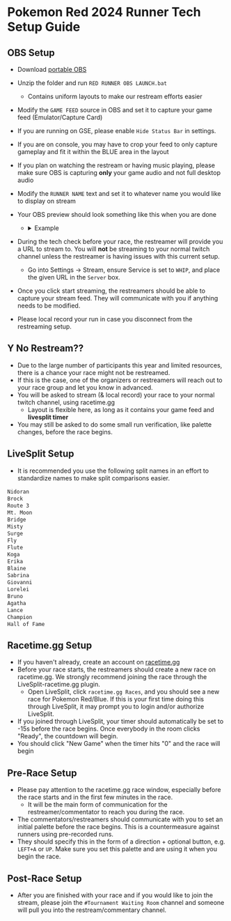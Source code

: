 # Pokemon Red 2024 Runner Tech Setup Guide

## OBS Setup
- Download [portable OBS](https://drive.google.com/file/d/1e_pUcq5JcJkLql5j2EsNO7yng-aop39D/view?usp=sharing)
- Unzip the folder and run `RED RUNNER OBS LAUNCH.bat`
    - Contains uniform layouts to make our restream efforts easier
- Modify the `GAME FEED` source in OBS and set it to capture your game feed (Emulator/Capture Card)
- If you are running on GSE, please enable `Hide Status Bar` in settings.
- If you are on console, you may have to crop your feed to only capture gameplay and fit it within the BLUE area in the layout
- If you plan on watching the restream or having music playing, please make sure OBS is capturing **only** your game audio and not full desktop audio
- Modify the `RUNNER NAME` text and set it to whatever name you would like to display on stream
- Your OBS preview should look something like this when you are done

    - <details><summary>Example</summary>
        <img src="images/obs_runner_preview.png">
        </details>

- During the tech check before your race, the restreamer will provide you a URL to stream to. You will **not** be streaming to your normal twitch channel unless the restreamer is having issues with this current setup.
    - Go into Settings -> Stream, ensure Service is set to `WHIP`, and place the given URL in the `Server` box.
- Once you click start streaming, the restreamers should be able to capture your stream feed. They will communicate with you if anything needs to be modified.
- Please local record your run in case you disconnect from the restreaming setup.

## Y No Restream??
- Due to the large number of participants this year and limited resources, there is a chance your race might not be restreamed.
- If this is the case, one of the organizers or restreamers will reach out to your race group and let you know in advanced.
- You will be asked to stream (& local record) your race to your normal twitch channel, using racetime.gg
    - Layout is flexible here, as long as it contains your game feed and **livesplit timer**
- You may still be asked to do some small run verification, like palette changes, before the race begins.

## LiveSplit Setup
- It is recommended you use the following split names in an effort to standardize names to make split comparisons easier.
```
Nidoran
Brock
Route 3
Mt. Moon
Bridge
Misty
Surge
Fly
Flute
Koga
Erika
Blaine
Sabrina
Giovanni
Lorelei
Bruno
Agatha
Lance
Champion
Hall of Fame
```

## Racetime.gg Setup
- If you haven't already, create an account on [racetime.gg](https://racetime.gg/)
- Before your race starts, the restreamers should create a new race on racetime.gg. We strongly recommend joining the race through the LiveSplit-racetime.gg plugin.
    - Open LiveSplit, click `racetime.gg Races`, and you should see a new race for Pokemon Red/Blue. If this is your first time doing this through LiveSplit, it may prompt you to login and/or authorize LiveSplit.
- If you joined through LiveSplit, your timer should automatically be set to -15s before the race begins. Once everybody in the room clicks "Ready", the countdown will begin.
- You should click "New Game" when the timer hits "0" and the race will begin


## Pre-Race Setup
- Please pay attention to the racetime.gg race window, especially before the race starts and in the first few minutes in the race.
    - It will be the main form of communication for the restreamer/commentator to reach you during the race.
- The commentators/restreamers should communicate with you to set an initial palette before the race begins. This is a countermeasure against runners using pre-recorded runs.
- They should specify this in the form of a direction + optional button, e.g. `LEFT+A` or `UP`. Make sure you set this palette and are using it when you begin the race.

## Post-Race Setup
- After you are finished with your race and if you would like to join the stream, please join the `#Tournament Waiting Room` channel and someone will pull you into the restream/commentary channel.
